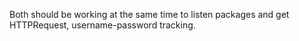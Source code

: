 Both should be working at the same time to listen packages and get HTTPRequest, username-password tracking.

